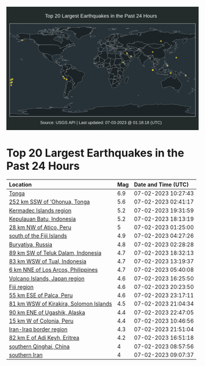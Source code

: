 ![Map](./map.png)

# Top 20 Largest Earthquakes in the Past 24 Hours

| Location | Mag | Date and Time (UTC) |
|:---|:---|:---|
| [Tonga](https://earthquake.usgs.gov/earthquakes/eventpage/us6000kpls) | 6.9 | 07-02-2023 10:27:43 |
| [252 km SSW of ‘Ohonua, Tonga](https://earthquake.usgs.gov/earthquakes/eventpage/us6000kpjk) | 5.6 | 07-02-2023 02:41:17 |
| [Kermadec Islands region](https://earthquake.usgs.gov/earthquakes/eventpage/us6000kppy) | 5.2 | 07-02-2023 19:31:59 |
| [Kepulauan Batu, Indonesia](https://earthquake.usgs.gov/earthquakes/eventpage/us6000kppk) | 5.2 | 07-02-2023 18:13:19 |
| [28 km NW of Atico, Peru](https://earthquake.usgs.gov/earthquakes/eventpage/us6000kpiz) | 5 | 07-02-2023 01:25:00 |
| [south of the Fiji Islands](https://earthquake.usgs.gov/earthquakes/eventpage/us6000kpk4) | 4.9 | 07-02-2023 04:27:26 |
| [Buryatiya, Russia](https://earthquake.usgs.gov/earthquakes/eventpage/us6000kpjf) | 4.8 | 07-02-2023 02:28:28 |
| [89 km SW of Teluk Dalam, Indonesia](https://earthquake.usgs.gov/earthquakes/eventpage/us6000kppr) | 4.7 | 07-02-2023 18:32:13 |
| [83 km WSW of Tual, Indonesia](https://earthquake.usgs.gov/earthquakes/eventpage/us6000kpn7) | 4.7 | 07-02-2023 13:19:37 |
| [6 km NNE of Los Arcos, Philippines](https://earthquake.usgs.gov/earthquakes/eventpage/us6000kpkh) | 4.7 | 07-02-2023 05:40:08 |
| [Volcano Islands, Japan region](https://earthquake.usgs.gov/earthquakes/eventpage/us6000kppc) | 4.6 | 07-02-2023 16:25:50 |
| [Fiji region](https://earthquake.usgs.gov/earthquakes/eventpage/us6000kpq3) | 4.6 | 07-02-2023 20:23:50 |
| [55 km ESE of Palca, Peru](https://earthquake.usgs.gov/earthquakes/eventpage/us6000kpqw) | 4.6 | 07-02-2023 23:17:11 |
| [81 km WSW of Kirakira, Solomon Islands](https://earthquake.usgs.gov/earthquakes/eventpage/us6000kpq8) | 4.5 | 07-02-2023 21:04:34 |
| [90 km ENE of Ugashik, Alaska](https://earthquake.usgs.gov/earthquakes/eventpage/ak0238f0q4pu) | 4.4 | 07-02-2023 22:47:05 |
| [15 km W of Colonia, Peru](https://earthquake.usgs.gov/earthquakes/eventpage/us6000kpm5) | 4.4 | 07-02-2023 10:46:56 |
| [Iran-Iraq border region](https://earthquake.usgs.gov/earthquakes/eventpage/us6000kpqc) | 4.3 | 07-02-2023 21:51:04 |
| [82 km E of Adi Keyh, Eritrea](https://earthquake.usgs.gov/earthquakes/eventpage/us6000kppd) | 4.2 | 07-02-2023 16:51:18 |
| [southern Qinghai, China](https://earthquake.usgs.gov/earthquakes/eventpage/us6000kpl0) | 4 | 07-02-2023 08:57:56 |
| [southern Iran](https://earthquake.usgs.gov/earthquakes/eventpage/us6000kpl2) | 4 | 07-02-2023 09:07:37 |
